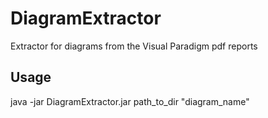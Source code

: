 DiagramExtractor
================

Extractor for diagrams from the Visual Paradigm pdf reports

Usage
---------------

java -jar DiagramExtractor.jar path_to_dir "diagram_name"

